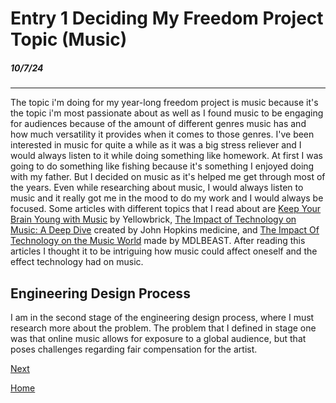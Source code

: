 # Entry 1 Deciding My Freedom Project Topic (Music)
##### 10/7/24

-----
The topic i'm doing for my year-long freedom project is music because it's the topic i'm most passionate about as well as I found music to be engaging for audiences because of the amount of different genres music has and how much versatility it provides when it comes to those genres. I've been interested in music for quite a while as it was a big stress reliever and I would always listen to it while doing something like homework.  At first I was going to do something like fishing because it's something I enjoyed doing with my father. But I decided on music as it's helped me get through most of the years. Even while researching about music, I would always listen to music and it really got me in the mood to do my work and I would always be focused. Some articles with different topics that I read about are [Keep Your Brain Young with Music](https://www.hopkinsmedicine.org/health/wellness-and-prevention/keep-your-brain-young-with-music#:~:text=It%20provides%20a%20total%20brain,%2C%20mental%20alertness%2C%20and%20memory.) by Yellowbrick, [The Impact of Technology on Music: A Deep Dive](https://www.yellowbrick.co/blog/entertainment/the-impact-of-technology-on-music-a-deep-dive) created by John Hopkins medicine, and [The Impact Of Technology on the Music World](https://mdlbeast.com/xp-feed/music-industry/the-impact-of-technology-on-the-music-world) made by MDLBEAST. After reading this articles I thought it to be intriguing how music could affect oneself and the effect technology had on music.


## Engineering Design Process

I am in the second stage of the engineering design process, where I must research more about the problem. The problem that I defined in stage one was that online music allows for exposure to a global audience, but that poses challenges regarding fair compensation for the artist.

[Next](entry02.md)

[Home](../README.md)
